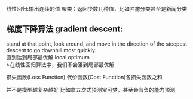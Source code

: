线性回归:输出连续的值
聚类：返回少数几种值，比如肿瘤分类甚至是新闻分类

## 梯度下降算法 gradient descent:
<p>stand at that point, look around, and move in the direction of the steepest descent to go downhill most quickly.<br>
直到达到局部最优解 local optimum
<br>
>在线性回归算法中，我们不会落到局部最优解

损失函数(Loss Function)
代价函数(Cost Function)各损失函数之和

并不是模型越复杂越好 比如拿五次式预测宝可梦，甚至会有负的能力预测